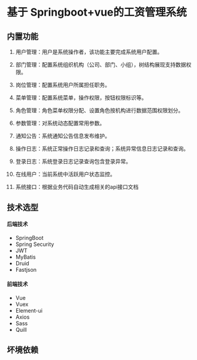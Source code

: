 # 基于 Springboot+vue的工资管理系统



##  内置功能

1. 用户管理：用户是系统操作者，该功能主要完成系统用户配置。

2. 部门管理：配置系统组织机构（公司、部门、小组），树结构展现支持数据权限。

3. 岗位管理：配置系统用户所属担任职务。

4. 菜单管理：配置系统菜单，操作权限，按钮权限标识等。

5. 角色管理：角色菜单权限分配、设置角色按机构进行数据范围权限划分。

6. 参数管理：对系统动态配置常用参数。

7. 通知公告：系统通知公告信息发布维护。

8. 操作日志：系统正常操作日志记录和查询；系统异常信息日志记录和查询。

9. 登录日志：系统登录日志记录查询包含登录异常。

10. 在线用户：当前系统中活跃用户状态监控。

11. 系统接口：根据业务代码自动生成相关的api接口文档

    

    

    

##  技术选型

#### 后端技术

- SpringBoot
- Spring Security
- JWT
- MyBatis
- Druid
- Fastjson

#### 前端技术

- Vue
- Vuex
- Element-ui
- Axios
- Sass
- Quill



## 坏境依赖



